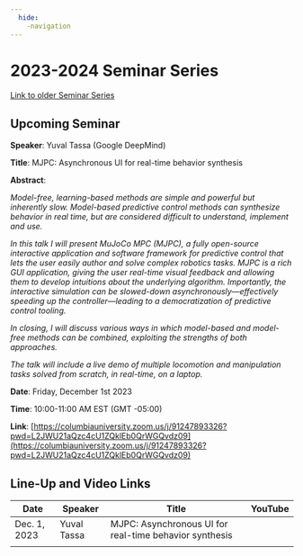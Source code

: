 ```yaml
---
  hide:
    -navigation
---
```


# 2023-2024 Seminar Series

[Link to older Seminar Series](seminars_old.md)

## Upcoming Seminar

**Speaker**: Yuval Tassa (Google DeepMind)

**Title**: MJPC: Asynchronous UI for real-time behavior synthesis

**Abstract**:

*Model-free, learning-based methods are simple and powerful but inherently slow. Model-based predictive control methods can synthesize behavior in real time, but are considered difficult to understand, implement and use.*

*In this talk I will present MuJoCo MPC (MJPC), a fully open-source interactive application and software framework for predictive control that lets the user easily author and solve complex robotics tasks. MJPC is a rich GUI application, giving the user real-time visual feedback and allowing them to develop intuitions about the underlying algorithm. Importantly, the interactive simulation can be slowed-down asynchronously—effectively speeding up the controller—leading to a democratization of predictive control tooling.*

*In closing, I will discuss various ways in which model-based and model-free methods can be combined, exploiting the strengths of both approaches.*

*The talk will include a live demo of multiple locomotion and manipulation tasks solved from scratch, in real-time, on a laptop.*

**Date**: Friday, December 1st 2023

**Time**: 10:00-11:00 AM EST (GMT -05:00)

**Link**: [https://columbiauniversity.zoom.us/j/91247893326?pwd=L2JWU21aQzc4cU1ZQklEb0QrWGQvdz09](https://columbiauniversity.zoom.us/j/91247893326?pwd=L2JWU21aQzc4cU1ZQklEb0QrWGQvdz09)

## Line-Up and Video Links

| Date | Speaker | Title | YouTube |
| ----------- | ----------- | ----------- | ----------- |
| Dec. 1, 2023 | Yuval Tassa | MJPC: Asynchronous UI for real-time behavior synthesis |  |
|  |  |  |  |
